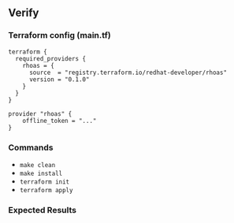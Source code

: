 ## Verify
### Terraform config (main.tf)
```
terraform {
  required_providers {
    rhoas = {
      source  = "registry.terraform.io/redhat-developer/rhoas"
      version = "0.1.0"
    }
  }
}

provider "rhoas" {
    offline_token = "..."
}
```
### Commands
- `make clean`
- `make install`
- `terraform init`
- `terraform apply`

### Expected Results
